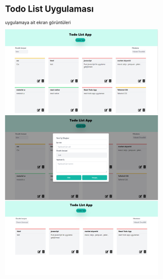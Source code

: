 # Todo List Uygulaması 

uygulamaya ait ekran görüntüleri




![Alt text](src/screenShot/todo-list.PNG?raw=true "Ana Sayfa")
![Alt text](src/screenShot/addTodo.PNG?raw=true "add Todo")
![Alt text](src/screenShot/filter.PNG?raw=true "fiter")